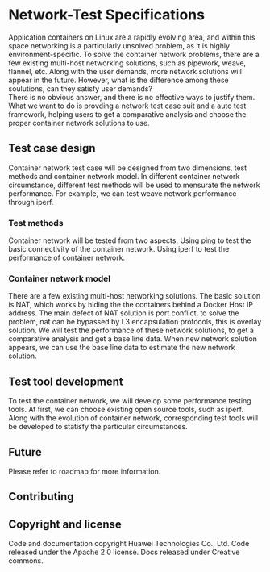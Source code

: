 # Network-Test Specifications

Application containers on Linux are a rapidly evolving area, and within this space networking is a particularly unsolved problem, as it is highly environment-specific. 
To solve the container network problems, there are a few existing multi-host networking solutions, such as pipework, weave, flannel, etc. 
Along with the user demands, more network solutions will appear in the future.
However, what is the difference among these soulutions, can they satisfy user demands?  
There is no obvious answer, and there is no effective ways to justify them. 
What we want to do is provding a network test case suit and a auto test framework, 
helping users to get a comparative analysis and choose the proper container network solutions to use.

## Test case design

Container network test case will be designed from two dimensions, test methods and container network model. In different container network circumstance, different test methods will be used to mensurate the network performance. For example, we can test weave network performance through iperf.

### Test methods

Container network will be tested from two aspects. Using ping to test the basic connectivity of the container network. Using iperf to test the performance of container network.

### Container network model
There are a few existing multi-host networking solutions. The basic solution is NAT, which works by hiding the the containers behind a Docker Host IP address. 
The main defect of NAT solution is port conflict, to solve the problem, nat can be bypassed by L3 encapsulation protocols, this is overlay solution.
We will test the performance of these network solutions, to get a comparative analysis and get a base line data. When new network solution appears, we can use the base line data to estimate the new  network solution.

## Test tool development
To test the container network, we will develop some performance testing tools. At first, we can choose existing open source tools, such as iperf. Along with the evolution of container network, corresponding test tools will be developed to statisfy the particular circumstances.

## Future
Please refer to roadmap for more information.
    
## Contributing

## Copyright and license
Code and documentation copyright Huawei Technologies Co., Ltd. Code released under the Apache 2.0 license. Docs released under Creative commons.

